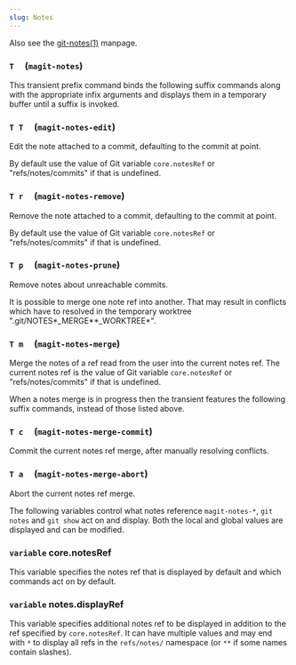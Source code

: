 ```yaml
---
slug: Notes
---
```


Also see the [git-notes(1)](http://git-scm.com/docs/git-notes) manpage.

### `T`     (`magit-notes`)

This transient prefix command binds the following suffix commands along with the appropriate infix arguments and displays them in a temporary buffer until a suffix is invoked.

### `T T`     (`magit-notes-edit`)

Edit the note attached to a commit, defaulting to the commit at point.

By default use the value of Git variable `core.notesRef` or "refs/notes/commits" if that is undefined.

### `T r`     (`magit-notes-remove`)

Remove the note attached to a commit, defaulting to the commit at point.

By default use the value of Git variable `core.notesRef` or "refs/notes/commits" if that is undefined.

### `T p`     (`magit-notes-prune`)

Remove notes about unreachable commits.

It is possible to merge one note ref into another. That may result in conflicts which have to resolved in the temporary worktree ".git/NOTES*\_MERGE**\_WORKTREE*".

### `T m`     (`magit-notes-merge`)

Merge the notes of a ref read from the user into the current notes ref. The current notes ref is the value of Git variable `core.notesRef` or "refs/notes/commits" if that is undefined.

When a notes merge is in progress then the transient features the following suffix commands, instead of those listed above.

### `T c`     (`magit-notes-merge-commit`)

Commit the current notes ref merge, after manually resolving conflicts.

### `T a`     (`magit-notes-merge-abort`)

Abort the current notes ref merge.

The following variables control what notes reference `magit-notes-*`, `git notes` and `git show` act on and display. Both the local and global values are displayed and can be modified.

### <span className="tag variable">`variable`</span> **core.notesRef**

This variable specifies the notes ref that is displayed by default and which commands act on by default.

### <span className="tag variable">`variable`</span> **notes.displayRef**

This variable specifies additional notes ref to be displayed in addition to the ref specified by `core.notesRef`. It can have multiple values and may end with `*` to display all refs in the `refs/notes/` namespace (or `**` if some names contain slashes).
